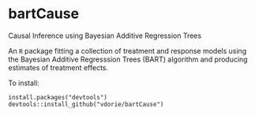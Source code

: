 bartCause
=========

Causal Inference using Bayesian Additive Regression Trees

An `R` package fitting a collection of treatment and response models using the Bayesian Additive Regresssion Trees (BART) algorithm and producing estimates of treatment effects.

To install:

    install.packages("devtools")
    devtools::install_github("vdorie/bartCause")
